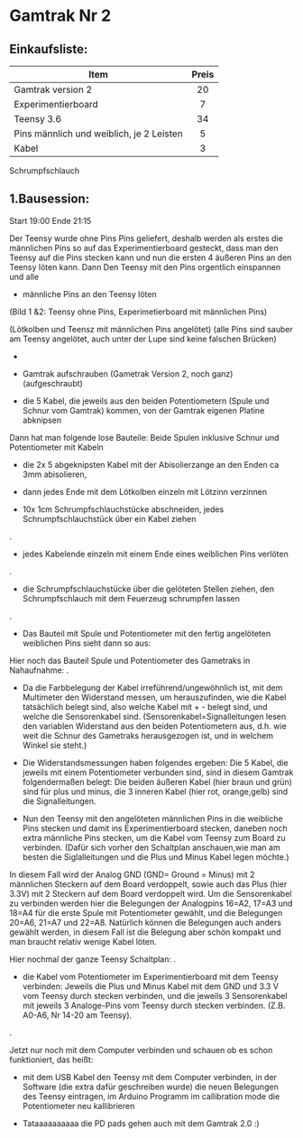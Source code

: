 # Gamtrak Nr 2 


## Einkaufsliste:                                     

Item                                       | Preis
-------------------------------------------|:-------:
Gamtrak version 2                          | 20 
Experimentierboard                         | 7
Teensy 3.6                                 | 34
Pins männlich und weiblich, je 2 Leisten   | 5
Kabel                                      | 3
Schrumpfschlauch


## 1.Bausession:

Start 19:00 Ende 21:15

Der Teensy wurde ohne Pins Pins geliefert, deshalb werden als erstes die männlichen Pins so auf das Experimentierboard gesteckt, dass man den Teensy auf die Pins stecken kann und nun
die ersten 4 äußeren Pins an den Teensy löten kann. 
Dann Den Teensy mit den Pins orgentlich einspannen und alle 
* männliche Pins an den Teensy löten



<media-tag src="https://cryptpad.piratenpartei.de/blob/93/936e6393ac801778e7cdd3b198778b9c9f408cb135e10564" data-crypto-key="cryptpad:3Av28f4JzlNIEpfvjL3OW0l9kUvCtaUEqIAWDsDmRaA="></media-tag>

<media-tag src="https://cryptpad.piratenpartei.de/blob/c7/c7d25ea29c3cf6595d9a232651f4b90732012b1c83f26f35" data-crypto-key="cryptpad:Pp2/sClM3Ia/Kt5yXQBf8i3xVdBqKGi/t3AB42B7FaA="></media-tag>
(Bild 1 &2: Teensy ohne Pins, Experimetierboard mit männlichen Pins)


<media-tag src="https://cryptpad.piratenpartei.de/blob/83/83168c292f5d8b1bb5d89b1dd13e090925d821f197b03c24" data-crypto-key="cryptpad:yYoMfwVsPzKcuJsKbJ3zftz+TyAJX4o0YsIP6MTKC/c="></media-tag>
(Lötkolben und Teensz mit männlichen Pins angelötet)
<media-tag src="https://cryptpad.piratenpartei.de/blob/16/16d29558044ce96975dcd3ac547ec834f11905c65af8c19f" data-crypto-key="cryptpad:1qCXjkHZKnnc4OdO/VD1CFxU4FsBCcV5xWqcAta7+lU="></media-tag>
(alle Pins sind sauber am Teensy angelötet, auch unter der Lupe sind keine falschen Brücken)

-

* Gamtrak aufschrauben
<media-tag src="https://cryptpad.piratenpartei.de/blob/69/69301a258b9100495c37631317021146390eac7d6ce598bf" data-crypto-key="cryptpad:O2gTrAUIUay8Y+VcKlON2CmCHoXB9szflpZdYpuupig="></media-tag>
<media-tag src="https://cryptpad.piratenpartei.de/blob/13/134f9b952cb1add10fb6e305bbaf7d94d9163632b6ec03b9" data-crypto-key="cryptpad:XUY92bhEufgoqAc71UWD4hwU2VEYW8qzZJ5EAfsRj7s="></media-tag>
(Gametrak Version 2, noch ganz)
<media-tag src="https://cryptpad.piratenpartei.de/blob/d9/d9fed3a222d890663f51b2fec2feae0c9de2c425417ac812" data-crypto-key="cryptpad:lviG8DfQSEnAlFmwXLeijpRm4WQph3EFEozteX6uuUk="></media-tag>
(aufgeschraubt)


* die 5 Kabel, die jeweils aus den beiden Potentiometern (Spule und Schnur vom Gamtrak) kommen, von der Gamtrak eigenen Platine abknipsen

<media-tag src="https://cryptpad.piratenpartei.de/blob/e1/e19bdb987b9de36c2d84e2519047a25ebe88b3e831e500ae" data-crypto-key="cryptpad:h/7qz8sGoYKnZfmOcUAxMQZ2lUFqUGkAvBs1yj++mLI="></media-tag>
Dann hat man folgende lose Bauteile: Beide Spulen inklusive Schnur und Potentiometer mit Kabeln 
<media-tag src="https://cryptpad.piratenpartei.de/blob/4a/4a415cb5bfa70dc0ad6ed372cd6871e73340da81e6c140c5" data-crypto-key="cryptpad:rBQ1Upl1OX6F8avTUs/V2FIs1tSpr+325GCAeRm942w="></media-tag>


* die 2x 5 abgeknipsten Kabel mit der Abisolierzange an den Enden ca 3mm abisolieren,

<media-tag src="https://cryptpad.piratenpartei.de/blob/c4/c406a513fce88b6baac77018dcef9661f9f3c616a4141d3a" data-crypto-key="cryptpad:DnMwagdPJxNUsXvGY9OAuNGB+FDj3QQHeKymN6f8TV4="></media-tag>

* dann jedes Ende mit dem Lötkolben einzeln mit Lötzinn verzinnen

* 10x 1cm Schrumpfschlauchstücke abschneiden, jedes Schrumpfschlauchstück über ein Kabel ziehen

<media-tag src="https://cryptpad.piratenpartei.de/blob/bd/bd254c926b6dd04c7b536074ebdf37fb3e878da35f0fbc5f" data-crypto-key="cryptpad:vu0JJsveyCUJAtuyomIAXfIBGbX4OztAWWo3d0E/K84="></media-tag>
.
* jedes Kabelende einzeln mit einem Ende eines weiblichen Pins verlöten

<media-tag src="https://cryptpad.piratenpartei.de/blob/f3/f38834736d2e87b7d3d458d9c89cde599fcd37f8c392d324" data-crypto-key="cryptpad:1aEZb6iOEZddhjWPK15bA1voJRPjKWzuSwj14IlpUyc="></media-tag>
.
* die Schrumpfschlauchstücke über die gelöteten Stellen ziehen, den Schrumpfschlauch mit dem Feuerzeug schrumpfen lassen

<media-tag src="https://cryptpad.piratenpartei.de/blob/5f/5ffdd95296ec1460e9319bcdae5e084d92d28bb9d28de087" data-crypto-key="cryptpad:a7HbmQMnDv7XVKg0x29pOnXsywm7MJY9mJq6w6YQ8w4="></media-tag>
<media-tag src="https://cryptpad.piratenpartei.de/blob/c8/c8cd237527d946b36cd0e17b732bf44c181da75668b9ac34" data-crypto-key="cryptpad:LRwfbpkb8Ze8L7/sK/Llvl08vD3sJ0oIdD6K0iLMCUM="></media-tag>
<media-tag src="https://cryptpad.piratenpartei.de/blob/1f/1fc4b06f247ce27d1a993cf55e7587cf7599c3d0612d20fd" data-crypto-key="cryptpad:cnTSNkGtmSAHB9yZD0SmhgFTG/0xEXWCbigrKcl67qM="></media-tag>
.
* Das Bauteil mit Spule und Potentiometer mit den fertig angelöteten weiblichen Pins sieht dann so aus:

<media-tag src="https://cryptpad.piratenpartei.de/blob/fa/faff6ed3fac9b5157ce0a674c265394f914894fa5e62d0d1" data-crypto-key="cryptpad:xxMu34qumiaEFFUOKzL9gq5opEgH+Pxtu47qLBIJD2I="></media-tag>
Hier noch das Bauteil Spule und Potentiometer des Gametraks in Nahaufnahme:
<media-tag src="https://cryptpad.piratenpartei.de/blob/d0/d039ef7106c451144281b70596f25a882340d498a583852d" data-crypto-key="cryptpad:LrsODnpf2pAqFx83zO2YbfuZBGemaO01PTKKntAuGTY="></media-tag>
.
* Da die Farbbelegung der Kabel irreführend/ungewöhnlich ist, mit dem Multimeter den Widerstand messen, um herauszufinden, wie die Kabel tatsächlich belegt sind, also welche Kabel mit + - belegt sind, und welche die Sensorenkabel sind.
(Sensorenkabel=Signalleitungen lesen den variablen Widerstand aus den beiden Potentiometern aus, d.h. wie weit die Schnur des Gametraks herausgezogen ist, und in welchem Winkel sie steht.)

* Die Widerstandsmessungen haben folgendes ergeben: Die 5 Kabel, die jeweils mit einem Potentiometer verbunden sind, sind in diesem Gamtrak folgendermaßen belegt: Die beiden äußeren Kabel (hier braun und grün) sind für plus und minus, die 3 inneren Kabel (hier rot, orange,gelb) sind die Signalleitungen. 

* Nun den Teensy mit den angelöteten männlichen Pins in die weibliche Pins stecken und damit ins Experimentierboard stecken, daneben noch extra männliche Pins stecken, um die Kabel vom Teensy zum Board zu verbinden. (Dafür sich vorher den Schaltplan anschauen,wie man am besten die Siglalleitungen und die Plus und Minus Kabel legen möchte.)

<media-tag src="https://cryptpad.piratenpartei.de/blob/8b/8bb1492229ca70141620fa34e84e6fcf07acf7c58d07242c" data-crypto-key="cryptpad:XhV6itBt0gCnp6EoltPQNl7vg3n6CZJ+cd5T5Q4zAww="></media-tag>
<media-tag src="https://cryptpad.piratenpartei.de/blob/9c/9ca5ed88d1688ecbabffab80944f63266ec4b929a12d094a" data-crypto-key="cryptpad:kEwmnIPaWhBpExDxH7gBd9itY7P8np9kPQr/uhVZcCs="></media-tag>
In diesem Fall wird der Analog GND (GND= Ground = Minus) mit 2 männlichen Steckern auf dem Board verdoppelt, sowie auch das Plus (hier 3.3V) mit 2 Steckern auf dem Board verdoppelt wird.
Um die Sensorenkabel zu verbinden werden hier die Belegungen der Analogpins 16=A2, 17=A3 und 18=A4 für die erste Spule mit Potentiometer gewählt, und die Belegungen 20=A6, 21=A7 und 22=A8. 
Natürlich können die Belegungen auch anders gewählt werden, in diesem Fall ist die Belegung aber schön kompakt und man braucht relativ wenige Kabel löten. 

Hier nochmal der ganze Teensy Schaltplan:
<media-tag src="https://cryptpad.piratenpartei.de/blob/16/1626cb22571112dbe230691b472456d97a28d3feb4265124" data-crypto-key="cryptpad:ETVL+BjTOObsMOz+WeKTSl9P5Ly+mqEWe2Z1VeQZuLs="></media-tag>
.

* die Kabel vom Potentiometer im Experimentierboard mit dem Teensy verbinden: Jeweils die Plus und Minus Kabel mit dem GND und 3.3 V vom Teensy durch stecken verbinden, und die jeweils 3 Sensorenkabel mit jeweils 3 Analoge-Pins vom Teensy durch stecken verbinden. (Z.B. A0-A6, Nr 14-20 am Teensy).

<media-tag src="https://cryptpad.piratenpartei.de/blob/db/dbf9bab095911b572f7dc78240da3d586d66eaafa66270d3" data-crypto-key="cryptpad:CBjF+LNkQ7xx/cgAWbiZMOCOKAMQfFI0Oz9bZ9AWy7k="></media-tag>

<media-tag src="https://cryptpad.piratenpartei.de/blob/a4/a4a9c4650e3db25a1bf290df2cf3148b2ee89b3aca5ae9e5" data-crypto-key="cryptpad:BFhqg0Xpwlm4sf0JQKtXKIDPC5pv+Y3y69J24UZmEuQ="></media-tag>
.

Jetzt nur noch mit dem Computer verbinden und schauen ob es schon funktioniert,
das heißt:
* mit dem USB Kabel den Teensy mit dem Computer verbinden, in der Software (die extra dafür geschreiben wurde) die neuen Belegungen des Teensy eintragen, im Arduino Programm im callibration mode die Potentiometer neu kallibrieren

<media-tag src="https://cryptpad.piratenpartei.de/blob/15/15f6216c9c385b50406d31eea3445ed121c5d077fe054b99" data-crypto-key="cryptpad:U4naD0UtTOjwJtG4mOMAG1CDTdtWvR5Oh9V8dWqDID0="></media-tag>

* Tataaaaaaaaaa die PD pads gehen auch mit dem Gamtrak 2.0 :)
